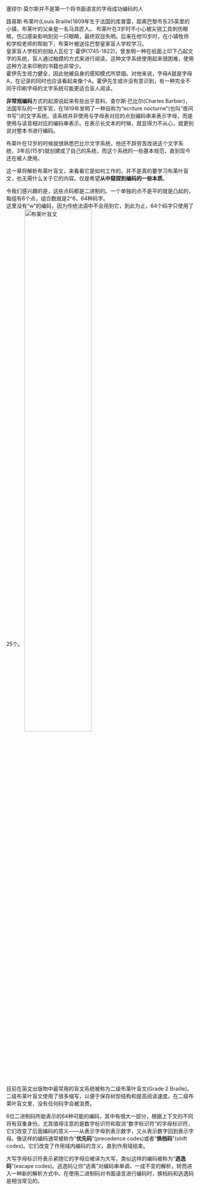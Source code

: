 塞缪尔·莫尔斯并不是第一个将书面语言的字母成功编码的人  

路易斯·布莱叶(Louis Braille)1809年生于法国的库普雷，距离巴黎市东25英里的小镇，布莱叶的父亲是一名马具匠人。
布莱叶在3岁时不小心被尖锐工具刺伤眼睛，伤口感染影响到另一只眼睛，最终双目失明。后来在他10岁时，在小镇牧师和学校老师的帮助下，布莱叶被送往巴黎皇家盲人学校学习。  
皇家盲人学校的创始人瓦伦丁·霍伊(1745-1822)，曾发明一种在纸面上印下凸起文字的系统，盲人通过触摸的方式来进行阅读。这种文字系统使用起来很困难，使用这种方法来印刷的书籍也非常少。  
霍伊先生视力健全，因此他被自身的感知模式所禁锢。对他来说，字母A就是字母A，在记录的同时也应该看起来像个A。霍伊先生或许没有意识到，有一种完全不同于印刷字母的文字系统可能更适合盲人阅读。

**非常规编码**方式的起源说起来有些出乎意料。查尔斯·巴比尔(Charles Barbier)，法国军队的一民军官，在1819年发明了一种自称为“ecriture nocturne”(也叫“夜间书写”)的文字系统。该系统并非使用与字母表对应的点划编码串来表示字母，而是使用与读音相对应的编码串表示。在表示长文本的时候，就显得力不从心，就更别说对整本书进行编码。  

布莱叶在12岁的时候就很熟悉巴比尔文字系统，他还不辞劳苦改进这个文字系统，3年后(15岁)就创建成了自己的系统，而这个系统的一些基本规范，直到现今还在被人使用。  

这一章将解析布莱叶盲文，来看看它是如何工作的。并不是真的要学习布莱叶盲文，也无需什么关于它的内容。仅是希望**从中窥探到编码的一些本质**。

令我们感兴趣的是，这些点码都是二进制的。一个单独的点不是平的就是凸起的，每组有6个点，组合数就是2^6，64种码字。  
这里没有“w”的编码，因为传统法语中不会用到它，到此为止，64个码字只使用了25个。
<img src="https://res.weread.qq.com/wrepub/epub_33381009_23" alt="布莱叶盲文" width="60%" align=center />

目前在英文出版物中最常用的盲文系统被称为二级布莱叶盲文(Grade 2 Braille)。二级布莱叶盲文使用了很多缩写，以便于保存树型结构和提高阅读速度。在二级布莱叶盲文里，没有任何码字会被浪费。  

6位二进制码所能表示的64种可能的编码，其中有很大一部分，根据上下文的不同将有双重身份。尤其值得注意的是数字标识符和取消“数字标识符”的字母标识符，它们改变了后面编码的意义——从表示字母到表示数字，又从表示数字回到表示字母。像这样的编码通常被称作“**优先码**”(precedence codes)或者“**换档码**”(shift codes)。它们改变了作用域内编码的含义，直到作用域结束。  

大写字母标识符表示紧随它的字母应被译为大写，类似这样的编码被称为“**逃逸码**”(escape codes)。逃逸码让你“逃离”对编码串单调、一成不变的解析，转而进入一种新的解析方式中。在使用二进制码对书面语言进行编码时，换档码和逃逸码是相当常见的。
